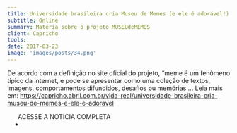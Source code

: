 ```yaml
---
title: Universidade brasileira cria Museu de Memes (e ele é adorável!)
subtitle: Online
summary: Matéria sobre o projeto MUSEUdeMEMES
client: Capricho
tools: 
date: 2017-03-23
image: 'images/posts/34.png'
---
```


De acordo com a definição no site oficial do projeto, “meme é um fenômeno típico da internet, e pode se apresentar como uma coleção de textos, imagens, comportamentos difundidos, desafios ou memórias ...  Leia mais em: https://capricho.abril.com.br/vida-real/universidade-brasileira-cria-museu-de-memes-e-ele-e-adoravel

<div class="post__share"><ul class="share__list list-reset">ACESSE A NOTÍCIA COMPLETA<li class="share__item" style="margin-left: 10px"><a class="share__link share__facebook" style="background: #fa5657" href="http://capricho.abril.com.br/vida-real/universidade-brasileira-cria-museu-de-memes-e-ele-e-adoravel" title="Link" rel="nofollow"><i class="fa-solid fa-link"></i></a></li></ul></div>
<!-- <div class="gallery-box"><div class="gallery"><img src="/clipping/images/example-1.jpg" loading="lazy" alt="Project"><img src="/clipping/images/example-2.jpg" loading="lazy" alt="Project"></div><em>Gallery / <a href="https://www.freepik.com/" target="_blank">Freepic</a></em></div> -->
